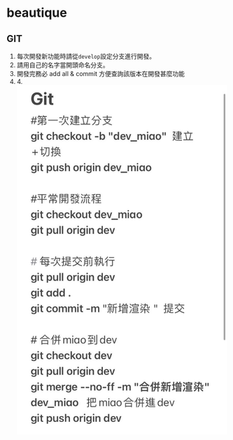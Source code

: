 # beautique

## GIT

1. 每次開發新功能時請從`develop`設定分支進行開發。
2. 請用自己的名字當開頭命名分支。
3. 開發完務必 add all & commit 方便查詢該版本在開發甚麼功能
4. 4.![git 基本流程](/Client/data/readmdImg/S__28975155.jpg)
